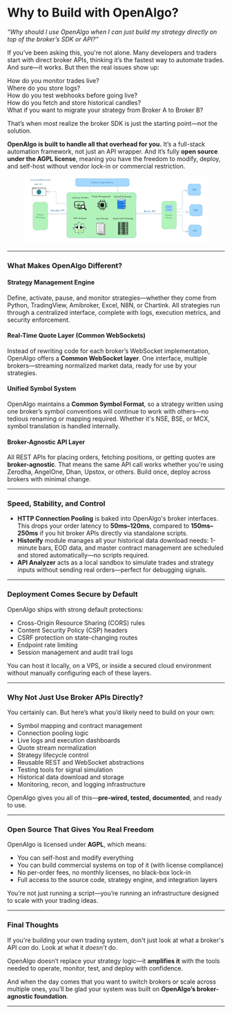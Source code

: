 # Why to Build with OpenAlgo?

_“Why should I use OpenAlgo when I can just build my strategy directly on top of the broker’s SDK or API?”_

If you’ve been asking this, you're not alone. Many developers and traders start with direct broker APIs, thinking it’s the fastest way to automate trades. And sure—it works. But then the real issues show up:

How do you monitor trades live?\
Where do you store logs?\
How do you test webhooks before going live?\
How do you fetch and store historical candles?\
What if you want to migrate your strategy from Broker A to Broker B?

That’s when most realize the broker SDK is just the starting point—not the solution.

**OpenAlgo is built to handle all that overhead for you.** It’s a full-stack automation framework, not just an API wrapper. And it’s fully **open source under the AGPL license**, meaning you have the freedom to modify, deploy, and self-host without vendor lock-in or commercial restriction.

<figure><img src=".gitbook/assets/image (110).png" alt=""><figcaption></figcaption></figure>

***

### What Makes OpenAlgo Different?

#### Strategy Management Engine

Define, activate, pause, and monitor strategies—whether they come from Python, TradingView, Amibroker, Excel, N8N, or Chartink. All strategies run through a centralized interface, complete with logs, execution metrics, and security enforcement.

#### Real-Time Quote Layer (Common WebSockets)

Instead of rewriting code for each broker’s WebSocket implementation, OpenAlgo offers a **Common WebSocket layer**. One interface, multiple brokers—streaming normalized market data, ready for use by your strategies.

#### Unified Symbol System

OpenAlgo maintains a **Common Symbol Format**, so a strategy written using one broker’s symbol conventions will continue to work with others—no tedious renaming or mapping required. Whether it's NSE, BSE, or MCX, symbol translation is handled internally.

#### Broker-Agnostic API Layer

All REST APIs for placing orders, fetching positions, or getting quotes are **broker-agnostic**. That means the same API call works whether you're using Zerodha, AngelOne, Dhan, Upstox, or others. Build once, deploy across brokers with minimal change.



***

### Speed, Stability, and Control

* **HTTP Connection Pooling** is baked into OpenAlgo's broker interfaces. This drops your order latency to **50ms–120ms**, compared to **150ms–250ms** if you hit broker APIs directly via standalone scripts.
* **Historify** module manages all your historical data download needs: 1-minute bars, EOD data, and master contract management are scheduled and stored automatically—no scripts required.
* **API Analyzer** acts as a local sandbox to simulate trades and strategy inputs without sending real orders—perfect for debugging signals.

***

### Deployment Comes Secure by Default

OpenAlgo ships with strong default protections:

* Cross-Origin Resource Sharing (CORS) rules
* Content Security Policy (CSP) headers
* CSRF protection on state-changing routes
* Endpoint rate limiting
* Session management and audit trail logs

You can host it locally, on a VPS, or inside a secured cloud environment without manually configuring each of these layers.

***

### Why Not Just Use Broker APIs Directly?

You certainly can. But here’s what you’d likely need to build on your own:

* Symbol mapping and contract management
* Connection pooling logic
* Live logs and execution dashboards
* Quote stream normalization
* Strategy lifecycle control
* Reusable REST and WebSocket abstractions
* Testing tools for signal simulation
* Historical data download and storage
* Monitoring, recon, and logging infrastructure

OpenAlgo gives you all of this—**pre-wired, tested, documented**, and ready to use.

***

### Open Source That Gives You Real Freedom

OpenAlgo is licensed under **AGPL**, which means:

* You can self-host and modify everything
* You can build commercial systems on top of it (with license compliance)
* No per-order fees, no monthly licenses, no black-box lock-in
* Full access to the source code, strategy engine, and integration layers

You’re not just running a script—you’re running an infrastructure designed to scale with your trading ideas.

***

### Final Thoughts

If you're building your own trading system, don't just look at what a broker's API _can_ do. Look at what it _doesn’t_ do.

OpenAlgo doesn’t replace your strategy logic—it **amplifies it** with the tools needed to operate, monitor, test, and deploy with confidence.

And when the day comes that you want to switch brokers or scale across multiple ones, you’ll be glad your system was built on **OpenAlgo’s broker-agnostic foundation**.

***

